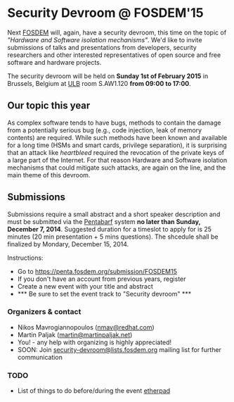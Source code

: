 # Security Devroom @ FOSDEM'15

Next [FOSDEM](https://fosdem.org/2015/) will, again, have a security devroom, this time on the topic of _"Hardware and Software isolation mechanisms"_. We'd like to invite submissions of talks and presentations from developers, security researchers and other interested representatives of open source and free software and hardware projects.

The security devroom will be held on **Sunday 1st of February 2015** in Brussels, Belgium at [ULB](http://www.ulb.ac.be/) room S.AW1.120 **from 09:00 to 17:00**.

## Our topic this year

As complex software tends to have bugs, methods to contain the damage from a
potentially serious bug (e.g., code injection, leak of memory contents) are 
required. While such methods have been known and available for a long time (HSMs and
smart cards, privilege separation), it is surprising that an attack like
_heartbleed_ required the revocation of the private keys of a large part of the
Internet. For that reason Hardware and Software isolation mechanisms that could
mitigate such attacks, are again on the line, and the main theme of this devroom. 

## Submissions

Submissions require a small abstract and a short speaker description and must be submitted via the [Pentabarf](https://penta.fosdem.org) system **no later than Sunday, December 7, 2014**. Suggested duration for a timeslot to apply for is 25 minutes (20 min presentation + 5 mins questions). The shcedule shall be finalized by Mondary, December 15, 2014.

Instructions:

  - Go to https://penta.fosdem.org/submission/FOSDEM15
  - If you don't have an account from previous years, register
  - Create a new event with your title and abstract
  - *** Be sure to set the event track to "Security devroom" ***



### Organizers & contact

  * Nikos Mavrogiannopoulos (nmav@redhat.com)
  * Martin Paljak (martin@martinpaljak.net)
  * You! - any help with organizing is highly appreciated!
  * SOON: Join [security-devroom@lists.fosdem.org](https://lists.fosdem.org/listinfo/security-devroom-not-yet-available) mailing list for further communication

### TODO
  * List of things to do before/during the event [etherpad](https://piratenpad.de/f7bOkTtAa2)


  
 
